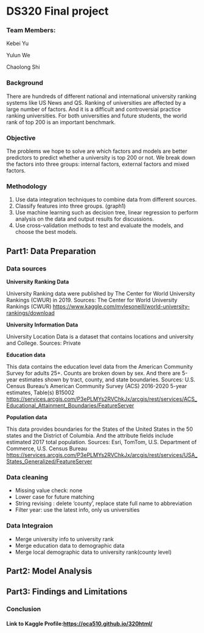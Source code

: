 # DS320 Final project
### Team Members:

Kebei Yu

Yulun We

Chaolong Shi

### Background
There are hundreds of different national and international university ranking systems like US News and QS. Ranking of universities are affected by a large number of factors. And it is a difficult and controversial practice ranking universities. For both universities and future students, the world rank of top 200 is an important benchmark. 

### Objective
The problems we hope to solve are which factors and models are better predictors to predict whether a university is top 200 or not. We break down the factors into three groups: internal factors, external factors and mixed factors. 

### Methodology
1. Use data integration techniques to combine data from different sources.
2. Classify features into three groups. (graph1)
3. Use machine learning such as decision tree,  linear regression to perform analysis on the data and output results for discussions. 
4. Use cross-validation methods to test and evaluate the models, and choose the best models. 

## Part1: Data Preparation
### Data sources
**University Ranking Data**

University Ranking data were published by The Center for World University Rankings (CWUR) in 2019.
Sources: The Center for World University Rankings (CWUR)
https://www.kaggle.com/mylesoneill/world-university-rankings/download

**University Information Data**

University Location Data is a dataset that contains locations and university and College.
Sources: Private

**Education data**

This data contains the education level data from the American Community Survey for adults 25+. Counts are broken down by sex. And there are 5-year estimates shown by tract, county, and state boundaries.
Sources: U.S. Census Bureau’s American Community Survey (ACS) 2016-2020 5-year estimates, Table(s) B15002 https://services.arcgis.com/P3ePLMYs2RVChkJx/arcgis/rest/services/ACS_Educational_Attainment_Boundaries/FeatureServer

**Population data**

This data provides boundaries for the States of the United States in the 50 states and the District of Columbia. And the attribute fields include estimated 2017 total population.  Sources: Esri, TomTom, U.S. Department of Commerce, U.S. Census Bureau https://services.arcgis.com/P3ePLMYs2RVChkJx/arcgis/rest/services/USA_States_Generalized/FeatureServer

### Data cleaning
* Missing value check: none
* Lower case for future matching
* String revising : delete ‘county’, replace state full name to abbreviation
* Filter year: use the latest info, only us universities

### Data Integraion
* Merge university info to university rank
* Merge education data to demographic data
* Merge local demographic data to university rank(county level)


## Part2: Model Analysis

## Part3: Findings and Limitations

### Conclusion


#### Link to Kaggle Profile:https://oca510.github.io/320html/
